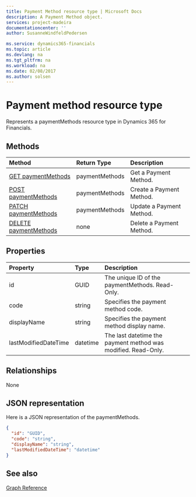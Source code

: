 ```yaml
---
title: Payment Method resource type | Microsoft Docs
description: A Payment Method object.
services: project-madeira
documentationcenter: ''
author: SusanneWindfeldPedersen

ms.service: dynamics365-financials
ms.topic: article
ms.devlang: na
ms.tgt_pltfrm: na
ms.workload: na
ms.date: 02/08/2017
ms.author: solsen
---
```


# Payment method resource type
Represents a paymentMethods resource type in Dynamics 365 for Financials.

## Methods

| Method       | Return Type  |Description|
|:---------------|:--------|:----------|
|[GET paymentMethods](../api/dynamics_get_paymentmethods.md)|paymentMethods|Get a Payment Method.|
|[POST paymentMethods](../api/dynamics_create_paymentmethods.md)|paymentMethods|Create a Payment Method.|
|[PATCH paymentMethods](../api/dynamics_update_paymentmethods.md)|paymentMethods|Update a Payment Method.|
|[DELETE paymentMethods](../api/dynamics_delete_paymentmethods.md)|none|Delete a Payment Method.|

## Properties
| Property	   | Type	|Description|
|:---------------|:--------|:----------|
|id|GUID|The unique ID of the paymentMethods. Read-Only.|
|code|string|Specifies the payment method code. |
|displayName|string|Specifies the payment method display name.|
|lastModifiedDateTime|datetime|The last datetime the payment method was modified. Read-Only.|  


## Relationships
None

## JSON representation

Here is a JSON representation of the paymentMethods.


```json
{
  "id": "GUID",
  "code": "string",
  "displayName": "string",
  "lastModifiedDateTime": "datetime"
}

```

## See also
[Graph Reference](../api/dynamics_graph_reference.md)  
